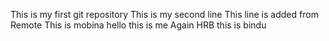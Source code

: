 This is my first git repository
This is my second line
This line is added from Remote
This is mobina
hello this is me
Again HRB
this is bindu
